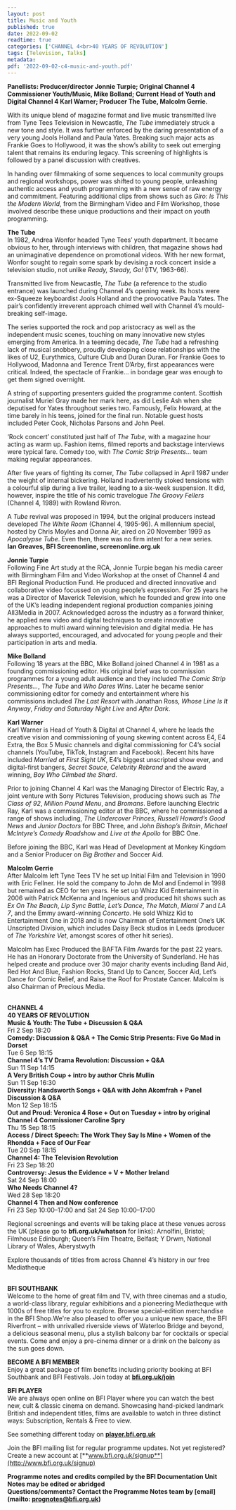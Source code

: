 ```yaml
---
layout: post
title: Music and Youth
published: true
date: 2022-09-02
readtime: true
categories: ['CHANNEL 4<br>40 YEARS OF REVOLUTION']
tags: [Television, Talks]
metadata: 
pdf: '2022-09-02-c4-music-and-youth.pdf'
---
```


**Panellists: Producer/director Jonnie Turpie; Original Channel 4 Commissioner Youth/Music, Mike Bolland; Current Head of Youth and Digital Channel 4  Karl Warner; Producer The Tube, Malcolm Gerrie.**

With its unique blend of magazine format and live music transmitted live from Tyne Tees Television in Newcastle, _The Tube_ immediately struck a new tone and style.  It was further enforced by the daring presentation of a very young Jools Holland and Paula Yates. Breaking such major acts as Frankie Goes to Hollywood, it was the show’s ability to seek out emerging talent that remains its enduring legacy.  This screening of highlights is followed by a panel discussion with creatives.

In handing over filmmaking of some sequences to local community groups and regional workshops, power was shifted to young people, unleashing authentic access and youth programming with a new sense of raw energy and commitment. Featuring additional clips from shows such as _Giro: Is This the Modern World_, from the Birmingham Video and Film Workshop, those involved describe these unique productions and their impact on youth programming.

**The Tube**  
In 1982, Andrea Wonfor headed Tyne Tees’ youth department. It became obvious to her, through interviews with children, that magazine shows had an unimaginative dependence on promotional videos. With her new format, Wonfor sought to regain some spark by devising a rock concert inside a television studio, not unlike _Ready, Steady, Go!_ (ITV, 1963-66).

Transmitted live from Newcastle, _The Tube_ (a reference to the studio entrance) was launched during Channel 4’s opening week. Its hosts were ex-Squeeze keyboardist Jools Holland and the provocative Paula Yates. The pair’s confidently irreverent approach chimed well with Channel 4’s mould-breaking self-image.

The series supported the rock and pop aristocracy as well as the independent music scenes, touching on many innovative new styles emerging from America.  In a teeming decade, _The Tube_ had a refreshing lack of musical snobbery, proudly developing close relationships with the likes of U2, Eurythmics, Culture Club and Duran Duran. For Frankie Goes to Hollywood, Madonna and Terence Trent D’Arby, first appearances were critical. Indeed, the spectacle of Frankie... in bondage gear was enough to get them signed overnight.

A string of supporting presenters guided the programme content. Scottish journalist Muriel Gray made her mark here, as did Leslie Ash when she deputised for Yates throughout series two. Famously, Felix Howard, at the time barely in his teens, joined for the final run. Notable guest hosts included Peter Cook, Nicholas Parsons and John Peel.

‘Rock concert’ constituted just half of _The Tube_, with a magazine hour acting as warm up. Fashion items, filmed reports and backstage interviews were typical fare. Comedy too, with _The Comic Strip Presents..._ team making regular appearances.

After five years of fighting its corner, _The Tube_ collapsed in April 1987 under the weight of internal bickering. Holland inadvertently stoked tensions with a colourful slip during a live trailer, leading to a six-week suspension. It did, however, inspire the title of his comic travelogue _The Groovy Fellers_ (Channel 4, 1989) with  Rowland Rivron.

A _Tube_ revival was proposed in 1994, but the original producers instead developed _The White Room_ (Channel 4, 1995-96). A millennium special, hosted by Chris Moyles and Donna Air, aired on 20 November 1999 as _Apocalypse Tube_.  Even then, there was no firm intent for a new series.  
**Ian Greaves, BFI Screenonline, screenonline.org.uk**
<br>

**Jonnie Turpie**  
Following Fine Art study at the RCA, Jonnie Turpie began his media career with Birmingham Film and Video Workshop at the onset of Channel 4 and BFI Regional Production Fund. He produced and directed innovative and collaborative video focussed on young people’s expression. For 25 years he was a Director of Maverick Television, which he founded and grew into one of the UK’s leading independent regional production companies joining All3Media in 2007. Acknowledged across the industry as a forward thinker, he applied new video and digital techniques to create innovative approaches to multi award winning television and digital media. He has always supported, encouraged, and advocated for young people and their participation in arts and media.

**Mike Bolland**  
Following 18 years at the BBC, Mike Bolland joined Channel 4 in 1981 as a founding commissioning editor. His original brief was to commission programmes for a young adult audience and they included _The Comic Strip Presents…_,  _The Tube_ and _Who Dares Wins_. Later he became senior commissioning editor for comedy and entertainment where his commissions included _The Last Resort_ with Jonathan Ross, _Whose Line Is It Anyway_, _Friday and Saturday Night Live_ and  _After Dark_.

**Karl Warner**  
Karl Warner is Head of Youth & Digital at Channel 4, where he leads the creative vision and commissioning of young skewing content across E4, E4 Extra, the Box 5 Music channels and digital commissioning for C4’s social channels (YouTube, TikTok, Instagram and Facebook). Recent hits have included _Married at First Sight UK_, E4’s biggest unscripted show ever, and digital-first bangers, _Secret Sauce_, _Celebrity Rebrand_ and the award winning, _Boy Who Climbed the Shard_.

Prior to joining Channel 4 Karl was the Managing Director of Electric Ray, a joint venture with Sony Pictures Television, producing shows such as _The Class of 92_, _Million Pound Menu_, and _Bromans_. Before launching Electric Ray, Karl was a commissioning editor at the BBC, where he commissioned a range of shows including, _The Undercover Princes_, _Russell Howard’s Good News_ and _Junior Doctors_ for BBC Three, and _John Bishop’s Britain_, _Michael McIntyre’s Comedy Roadshow_ and _Live at the Apollo_ for BBC One.

Before joining the BBC, Karl was Head of Development at Monkey Kingdom and a Senior Producer on _Big Brother_ and Soccer Aid.

**Malcolm Gerrie**  
After Malcolm left Tyne Tees TV he set up Initial Film and Television in 1990 with Eric Fellner. He sold the company to John de Mol and Endemol in 1998 but remained as CEO for ten years. He set up Whizz Kid Entertainment in 2006 with Patrick McKenna and Ingenious and produced hit shows such as _Ex On The Beach_, _Lip Sync Battle_, _Let’s Dance_, _The Match_, _Miami 7_ and _LA 7_, and the Emmy award-winning _Concerto_. He sold Whizz Kid to Entertainment One in 2018 and is now Chairman of Entertainment One’s UK Unscripted Division, which includes Daisy Beck studios in Leeds (producer of _The Yorkshire Vet_, amongst scores of other hit series).

Malcolm has Exec Produced the BAFTA Film Awards for the past 22 years. He has an Honorary Doctorate from the University of Sunderland. He has helped create and produce over 30 major charity events including Band Aid, Red Hot And Blue, Fashion Rocks, Stand Up to Cancer, Soccer Aid, Let’s Dance for Comic Relief, and Raise the Roof for Prostate Cancer. Malcolm is also Chairman of Precious Media.
<br><br>

**CHANNEL 4  
40 YEARS OF REVOLUTION**<br>
**Music & Youth: The Tube + Discussion & Q&A**<br>
Fri 2 Sep 18:20<br>
**Comedy: Discussion & Q&A + The Comic Strip Presents: Five Go Mad in Dorset**<br>
Tue 6 Sep 18:15<br>
**Channel 4’s TV Drama Revolution:  Discussion + Q&A**<br>
Sun 11 Sep 14:15<br>
**A Very British Coup + intro by  author Chris Mullin**<br>
Sun 11 Sep 16:30<br>
**Diversity: Handsworth Songs + Q&A with  John Akomfrah + Panel Discussion & Q&A**<br>
Mon 12 Sep 18:15<br>
**Out and Proud: Veronica 4 Rose  + Out on Tuesday + intro by original  
Channel 4 Commissioner Caroline Spry**<br>
Thu 15 Sep 18:15<br>
**Access / Direct Speech: The Work They Say  Is Mine + Women of the Rhondda  + Face of Our Fear**<br>
Tue 20 Sep 18:15<br>
**Channel 4: The Television Revolution**<br>
Fri 23 Sep 18:20<br>
**Controversy: Jesus the Evidence + V  + Mother Ireland**<br>
Sat 24 Sep 18:00<br>
**Who Needs Channel 4?**<br>
Wed 28 Sep 18:20<br>
**Channel 4 Then and Now conference**<br>
Fri 23 Sep 10:00–17:00 and Sat 24 Sep  10:00–17:00<br>

Regional screenings and events will be taking place at these venues across the UK (please go to **bfi.org.uk/whatson** for links): Arnolfini, Bristol; Filmhouse Edinburgh; Queen’s Film Theatre, Belfast; Y Drwm, National Library of Wales, Aberystwyth

Explore thousands of titles from across  Channel 4’s history in our free Mediatheque<br>
<br>

**BFI SOUTHBANK**  
Welcome to the home of great film and TV, with three cinemas and a studio, a world-class library, regular exhibitions and a pioneering Mediatheque with 1000s of free titles for you to explore. Browse special-edition merchandise in the BFI Shop.We&#39;re also pleased to offer you a unique new space, the BFI Riverfront – with unrivalled riverside views of Waterloo Bridge and beyond, a delicious seasonal menu, plus a stylish balcony bar for cocktails or special events. Come and enjoy a pre-cinema dinner or a drink on the balcony as the sun goes down.  

**BECOME A BFI MEMBER**  
Enjoy a great package of film benefits including priority booking at BFI Southbank and BFI Festivals. Join today at [**bfi.org.uk/join**](http://www.bfi.org.uk/join)  

**BFI PLAYER**  
 We are always open online on BFI Player where you can watch the best new, cult &amp; classic cinema on demand. Showcasing hand-picked landmark British and independent titles, films are available to watch in three distinct ways: Subscription, Rentals &amp; Free to view.  

See something different today on [**player.bfi.org.uk**](https://player.bfi.org.uk)  

Join the BFI mailing list for regular programme updates. Not yet registered? Create a new account at [**www.bfi.org.uk/signup**](http://www.bfi.org.uk/signup)

**Programme notes and credits compiled by the BFI Documentation Unit  
Notes may be edited or abridged  
Questions/comments? Contact the Programme Notes team by [email](mailto: prognotes@bfi.org.uk)**

<!--stackedit_data:
eyJoaXN0b3J5IjpbLTczOTM4ODQ0MF19
-->
